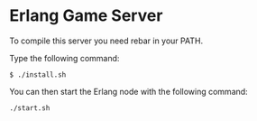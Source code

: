 Erlang Game Server
==============

To compile this server you need rebar in your PATH.

Type the following command:
```
$ ./install.sh
```

You can then start the Erlang node with the following command:
```
./start.sh
```
